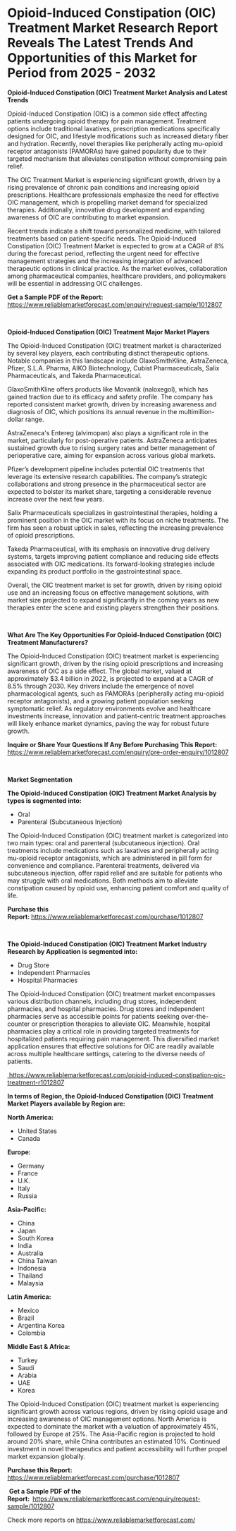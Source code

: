 <p><h1>Opioid-Induced Constipation (OIC) Treatment Market Research Report Reveals The Latest Trends And Opportunities of this Market for Period from 2025 - 2032</h1></p><p><strong>Opioid-Induced Constipation (OIC) Treatment Market Analysis and Latest Trends</strong></p>
<p><p>Opioid-Induced Constipation (OIC) is a common side effect affecting patients undergoing opioid therapy for pain management. Treatment options include traditional laxatives, prescription medications specifically designed for OIC, and lifestyle modifications such as increased dietary fiber and hydration. Recently, novel therapies like peripherally acting mu-opioid receptor antagonists (PAMORAs) have gained popularity due to their targeted mechanism that alleviates constipation without compromising pain relief.</p><p>The OIC Treatment Market is experiencing significant growth, driven by a rising prevalence of chronic pain conditions and increasing opioid prescriptions. Healthcare professionals emphasize the need for effective OIC management, which is propelling market demand for specialized therapies. Additionally, innovative drug development and expanding awareness of OIC are contributing to market expansion.</p><p>Recent trends indicate a shift toward personalized medicine, with tailored treatments based on patient-specific needs. The Opioid-Induced Constipation (OIC) Treatment Market is expected to grow at a CAGR of 8% during the forecast period, reflecting the urgent need for effective management strategies and the increasing integration of advanced therapeutic options in clinical practice. As the market evolves, collaboration among pharmaceutical companies, healthcare providers, and policymakers will be essential in addressing OIC challenges.</p></p>
<p><strong>Get a Sample PDF of the Report:&nbsp;</strong> <a href="https://www.reliablemarketforecast.com/enquiry/request-sample/1012807?utm_campaign=2883&utm_medium=2&utm_source=Github&utm_content=ia&utm_term=03032025&utm_id=opioid-induced-constipation-oic-treatment">https://www.reliablemarketforecast.com/enquiry/request-sample/1012807</a></p>
<p>&nbsp;</p>
<p><strong>Opioid-Induced Constipation (OIC) Treatment Major Market Players</strong></p>
<p><p>The Opioid-Induced Constipation (OIC) treatment market is characterized by several key players, each contributing distinct therapeutic options. Notable companies in this landscape include GlaxoSmithKline, AstraZeneca, Pfizer, S.L.A. Pharma, AIKO Biotechnology, Cubist Pharmaceuticals, Salix Pharmaceuticals, and Takeda Pharmaceutical.</p><p>GlaxoSmithKline offers products like Movantik (naloxegol), which has gained traction due to its efficacy and safety profile. The company has reported consistent market growth, driven by increasing awareness and diagnosis of OIC, which positions its annual revenue in the multimillion-dollar range.</p><p>AstraZeneca's Entereg (alvimopan) also plays a significant role in the market, particularly for post-operative patients. AstraZeneca anticipates sustained growth due to rising surgery rates and better management of perioperative care, aiming for expansion across various global markets.</p><p>Pfizer’s development pipeline includes potential OIC treatments that leverage its extensive research capabilities. The company’s strategic collaborations and strong presence in the pharmaceutical sector are expected to bolster its market share, targeting a considerable revenue increase over the next few years.</p><p>Salix Pharmaceuticals specializes in gastrointestinal therapies, holding a prominent position in the OIC market with its focus on niche treatments. The firm has seen a robust uptick in sales, reflecting the increasing prevalence of opioid prescriptions.</p><p>Takeda Pharmaceutical, with its emphasis on innovative drug delivery systems, targets improving patient compliance and reducing side effects associated with OIC medications. Its forward-looking strategies include expanding its product portfolio in the gastrointestinal space.</p><p>Overall, the OIC treatment market is set for growth, driven by rising opioid use and an increasing focus on effective management solutions, with market size projected to expand significantly in the coming years as new therapies enter the scene and existing players strengthen their positions.</p></p>
<p>&nbsp;</p>
<p><strong>What Are The Key Opportunities For Opioid-Induced Constipation (OIC) Treatment Manufacturers?</strong></p>
<p><p>The Opioid-Induced Constipation (OIC) treatment market is experiencing significant growth, driven by the rising opioid prescriptions and increasing awareness of OIC as a side effect. The global market, valued at approximately $3.4 billion in 2022, is projected to expand at a CAGR of 8.5% through 2030. Key drivers include the emergence of novel pharmacological agents, such as PAMORAs (peripherally acting mu-opioid receptor antagonists), and a growing patient population seeking symptomatic relief. As regulatory environments evolve and healthcare investments increase, innovation and patient-centric treatment approaches will likely enhance market dynamics, paving the way for robust future growth.</p></p>
<p><strong>Inquire or Share Your Questions If Any Before Purchasing This Report:</strong> <a href="https://www.reliablemarketforecast.com/enquiry/pre-order-enquiry/1012807?utm_campaign=2883&utm_medium=2&utm_source=Github&utm_content=ia&utm_term=03032025&utm_id=opioid-induced-constipation-oic-treatment">https://www.reliablemarketforecast.com/enquiry/pre-order-enquiry/1012807</a></p>
<p>&nbsp;</p>
<p><strong>Market Segmentation</strong></p>
<p><strong>The Opioid-Induced Constipation (OIC) Treatment Market Analysis by types is segmented into:</strong></p>
<p><ul><li>Oral</li><li>Parenteral (Subcutaneous Injection)</li></ul></p>
<p><p>The Opioid-Induced Constipation (OIC) treatment market is categorized into two main types: oral and parenteral (subcutaneous injection). Oral treatments include medications such as laxatives and peripherally acting mu-opioid receptor antagonists, which are administered in pill form for convenience and compliance. Parenteral treatments, delivered via subcutaneous injection, offer rapid relief and are suitable for patients who may struggle with oral medications. Both methods aim to alleviate constipation caused by opioid use, enhancing patient comfort and quality of life.</p></p>
<p><strong>Purchase this Report:&nbsp;</strong><a href="https://www.reliablemarketforecast.com/purchase/1012807?utm_campaign=2883&utm_medium=2&utm_source=Github&utm_content=ia&utm_term=03032025&utm_id=opioid-induced-constipation-oic-treatment">https://www.reliablemarketforecast.com/purchase/1012807</a></p>
<p>&nbsp;</p>
<p><strong>The Opioid-Induced Constipation (OIC) Treatment Market Industry Research by Application is segmented into:</strong></p>
<p><ul><li>Drug Store</li><li>Independent Pharmacies</li><li>Hospital Pharmacies</li></ul></p>
<p><p>The Opioid-Induced Constipation (OIC) treatment market encompasses various distribution channels, including drug stores, independent pharmacies, and hospital pharmacies. Drug stores and independent pharmacies serve as accessible points for patients seeking over-the-counter or prescription therapies to alleviate OIC. Meanwhile, hospital pharmacies play a critical role in providing targeted treatments for hospitalized patients requiring pain management. This diversified market application ensures that effective solutions for OIC are readily available across multiple healthcare settings, catering to the diverse needs of patients.</p></p>
<p><a href="https://www.reliablemarketforecast.com/opioid-induced-constipation-oic-treatment-r1012807?utm_campaign=2883&utm_medium=2&utm_source=Github&utm_content=ia&utm_term=03032025&utm_id=opioid-induced-constipation-oic-treatment">&nbsp;https://www.reliablemarketforecast.com/opioid-induced-constipation-oic-treatment-r1012807</a></p>
<p><strong>In terms of Region, the Opioid-Induced Constipation (OIC) Treatment Market Players available by Region are:</strong></p>
<p>
    <p> <strong> North America: </strong>
        <ul>
            <li>United States</li>
            <li>Canada</li>
        </ul>
        </p> 
    <p> <strong> Europe: </strong>
        <ul>
            <li>Germany</li>
            <li>France</li>
            <li>U.K.</li>
            <li>Italy</li>
            <li>Russia</li>
        </ul>
        </p> 
    <p> <strong> Asia-Pacific: </strong>
        <ul>
            <li>China</li>
            <li>Japan</li>
            <li>South Korea</li>
            <li>India</li>
            <li>Australia</li>
            <li>China Taiwan</li>
            <li>Indonesia</li>
            <li>Thailand</li>
            <li>Malaysia</li>
        </ul>
        </p> 
    <p> <strong> Latin America: </strong>
        <ul>
            <li>Mexico</li>
            <li>Brazil</li>
            <li>Argentina Korea</li>
            <li>Colombia</li>
        </ul>
        </p> 
    <p> <strong> Middle East & Africa: </strong>
        <ul>
            <li>Turkey</li>
            <li>Saudi</li>
            <li>Arabia</li>
            <li>UAE</li>
            <li>Korea</li>
        </ul>
    </p>
    </p>
<p><p>The Opioid-Induced Constipation (OIC) treatment market is experiencing significant growth across various regions, driven by rising opioid usage and increasing awareness of OIC management options. North America is expected to dominate the market with a valuation of approximately 45%, followed by Europe at 25%. The Asia-Pacific region is projected to hold around 20% share, while China contributes an estimated 10%. Continued investment in novel therapeutics and patient accessibility will further propel market expansion globally.</p></p>
<p><strong>Purchase this Report: </strong><a href="https://www.reliablemarketforecast.com/purchase/1012807?utm_campaign=2883&utm_medium=2&utm_source=Github&utm_content=ia&utm_term=03032025&utm_id=opioid-induced-constipation-oic-treatment">https://www.reliablemarketforecast.com/purchase/1012807</a></p>
<p>&nbsp;<strong>Get a Sample PDF of the Report:&nbsp;&nbsp;</strong><a href="https://www.reliablemarketforecast.com/enquiry/request-sample/1012807?utm_campaign=2883&utm_medium=2&utm_source=Github&utm_content=ia&utm_term=03032025&utm_id=opioid-induced-constipation-oic-treatment">https://www.reliablemarketforecast.com/enquiry/request-sample/1012807</a></p>
<p><strong></strong></p>
<p>Check more reports on <a href="https://www.reliablemarketforecast.com/?utm_campaign=2883&utm_medium=2&utm_source=Github&utm_content=ia&utm_term=03032025&utm_id=opioid-induced-constipation-oic-treatment">https://www.reliablemarketforecast.com/</a></p>